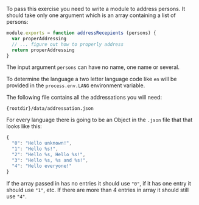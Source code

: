 To pass this exercise you need to write a module to address persons. It should
take only one argument which is an array containing a list of persons:

```javascript
module.exports = function addressRecepients (persons) {
  var properAddressing
  // ... figure out how to properly address 
  return properAddressing
}
```

The input argument `persons` can have no name, one name or several.

To determine the language a two letter language code like `en` will be provided in the `process.env.LANG` environment variable.

The following file contains all the addressations you will need:

    {rootdir}/data/addressation.json

For every language there is going to be an Object in the `.json` file that that
looks like this:

```javascript
{
  "0": "Hello unknown!",
  "1": "Hello %s!",
  "2": "Hello %s, Hello %s!",
  "3": "Hello %s, %s and %s!",
  "4": "Hello everyone!"
}
```

If the array passed in has no entries it should use `"0"`, if it has one entry 
it should use `"1"`, etc. If there are more than 4 entries in array it should 
still use `"4"`.
